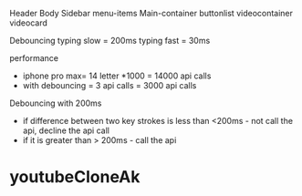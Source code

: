 Header
Body
 Sidebar 
   menu-items
 Main-container
   buttonlist
   videocontainer
      videocard


Debouncing
 typing slow = 200ms 
 typing fast =  30ms

 performance
 - iphone pro max=  14 letter *1000 =  14000 api calls
 - with debouncing  =  3 api calls  = 3000 api calls

 Debouncing with 200ms
  - if difference between two key strokes is less than <200ms - not call the api, decline the api call
  - if it is greater than > 200ms -  call the api  
# youtubeCloneAk
